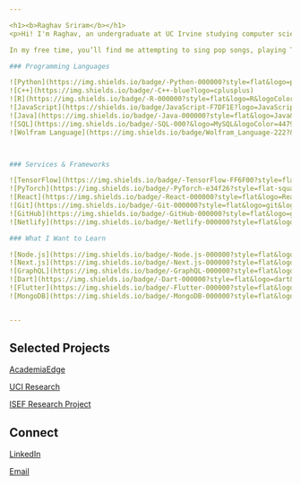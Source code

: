 ```yaml
---

<h1><b>Raghav Sriram</b></h1>
<p>Hi! I'm Raghav, an undergraduate at UC Irvine studying computer science and biology. I’m driven by the intersection of computation and medicine and am always seeking opportunities that combine these fields. Right now, I’m exploring these passions through my work as a Software Engineer Intern at Innervace, where I am developing data solutions for the startup, and as a researcher in the Lipkova Lab, where I'm using machine learning to analyze histological images of brain tissue.

In my free time, you’ll find me attempting to sing pop songs, playing TypeRacer with friends, or enjoying a game of tennis or ping pong. I’m also an avid weightlifter and bike enthusiast (let me now if you have any trail recommendations). I am currently looking for summer 2025 internships. Feel free to reach out at sriramr2@uci.edu!</p>

### Programming Languages

![Python](https://img.shields.io/badge/-Python-000000?style=flat&logo=python)
![C++](https://img.shields.io/badge/-C++-blue?logo=cplusplus)
![R](https://img.shields.io/badge/-R-000000?style=flat&logo=R&logoColor=007396)
![JavaScript](https://shields.io/badge/JavaScript-F7DF1E?logo=JavaScript&logoColor=000&style=flat-square)
![Java](https://img.shields.io/badge/-Java-000000?style=flat&logo=Java&logoColor=007396)
![SQL](https://img.shields.io/badge/-SQL-000?&logo=MySQL&logoColor=4479A1)
![Wolfram Language](https://img.shields.io/badge/Wolfram_Language-222?&logo=wolfram-language&logoColor=DD1100)



### Services & Frameworks

![TensorFlow](https://img.shields.io/badge/-TensorFlow-FF6F00?style=flat-square&logo=TensorFlow&logoColor=fff)
![PyTorch](https://img.shields.io/badge/-PyTorch-e34f26?style=flat-square&logo=PyTorch&logoColor=fff)
![React](https://img.shields.io/badge/-React-000000?style=flat&logo=React&logoColor=61DAFB)
![Git](https://img.shields.io/badge/-Git-000000?style=flat&logo=git&logoColor=F05032)
![GitHub](https://img.shields.io/badge/-GitHub-000000?style=flat&logo=github&logoColor=FFFFFF)
![Netlify](https://img.shields.io/badge/-Netlify-000000?style=flat&logo=netlify&logoColor=F05032)

### What I Want to Learn

![Node.js](https://img.shields.io/badge/-Node.js-000000?style=flat&logo=node.js&logoColor=339933)
![Next.js](https://img.shields.io/badge/-Next.js-000000?style=flat&logo=next.js&logoColor=339933)
![GraphQL](https://img.shields.io/badge/-GraphQL-000000?style=flat&logo=graphql&logoColor=339933)
![Dart](https://img.shields.io/badge/-Dart-000000?style=flat&logo=dart&logoColor=339933)
![Flutter](https://img.shields.io/badge/-Flutter-000000?style=flat&logo=flutter&logoColor=339933)
![MongoDB](https://img.shields.io/badge/-MongoDB-000000?style=flat&logo=mongodb&logoColor=339933)


---
```


<h2>Selected Projects</h2>
<p><a href="https://github.com/AcademiaEdge">AcademiaEdge</a></p>
<p><a href="https://github.com/RaghavSriram72/Characterizing-pathogenic-enhancer-activity-at-single-cell-resolution">UCI Research</a></p>
<p><a href="https://github.com/RaghavSriram72/Sigma-Xi-Research-Website">ISEF Research Project</a></p>

<h2>Connect</h2>
<p><a href="https://www.linkedin.com/in/raghav-sriram-778076186/">LinkedIn</a></p>
<p><a href="mailto:rsriram101@gmail.com">Email</a></p>
